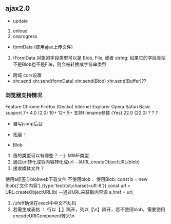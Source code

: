 ## ajax2.0
- update 
1. onload
2. onprogress
- formData (使用ajax上传文件)
1. (FormData 对象的字段类型可以是 Blob, File, 或者 string: 如果它的字段类型不是Blob也不是File，则会被转换成字符串类型
- 跨域 cors设置
- xhr.send
xhr.send(formData)
xhr.send(Blob)
xhr.send(Buffer)??


### 浏览器支持情况
Feature	            Chrome	    Firefox (Gecko)	Internet Explorer	Opera	Safari
Basic support	        7+	       4.0 (2.0)	        10+	         12+	  5+
支持filename参数        (Yes)	     22.0 (22.0)	       ?	       ?	    ?

- 自写jsonp后台


- 拓展：
- Blob
1. 值的类型可以有哪些？ --》MIME类型
2. 通过url转化成将内容转化成url --》URL.createObjectURL(blob)
3. 接收媒体文件？

使用a标签与blobweb下载文件
不使用blob：
<a download='下载文件名' href='data:text/txt;charset=utf-8,[[/ufeff]内容]'></a>
使用Blob:
const b = new Blob(['文件内容'],{type:'text/txt;charset=uft-8'})
const url = URL.createObjectURL(b) --通过URL来获取内容源
a.href = url;
1. /ufeff确保在execl中中文不乱码
2. 若需生成表格 ： 行以【,】隔开，列以【\n】隔开，若不使用blob，需要使用encodeURIComponent转义\n

